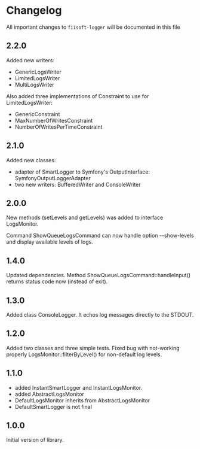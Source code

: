 # Changelog

All important changes to `fiisoft-logger` will be documented in this file

## 2.2.0

Added new writers:
* GenericLogsWriter
* LimitedLogsWriter
* MultiLogsWriter

Also added three implementations of Constraint to use for LimitedLogsWriter:
* GenericConstraint
* MaxNumberOfWritesConstraint
* NumberOfWritesPerTimeConstraint

## 2.1.0

Added new classes:
* adapter of SmartLogger to Symfony's OutputInterface: SymfonyOutputLoggerAdapter 
* two new writers: BufferedWriter and ConsoleWriter

## 2.0.0

New methods (setLevels and getLevels) was added to interface LogsMonitor.

Command ShowQueueLogsCommand can now handle option --show-levels and display available levels of logs.

## 1.4.0

Updated dependencies. Method ShowQueueLogsCommand::handleInput() returns status code now (instead of exit). 

## 1.3.0

Added class ConsoleLogger. It echos log messages directly to the STDOUT.

## 1.2.0

Added two classes and three simple tests.
Fixed bug with not-working properly LogsMonitor::filterByLevel() for non-default log levels.

## 1.1.0

 - added InstantSmartLogger and InstantLogsMonitor.
 - added AbstractLogsMonitor
 - DefaultLogsMonitor inherits from AbstractLogsMonitor 
 - DefaultSmartLogger is not final

## 1.0.0

Initial version of library.